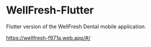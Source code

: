 # WellFresh-Flutter

Flutter version of the WellFresh Dental mobile application.

https://wellfresh-f971a.web.app/#/
